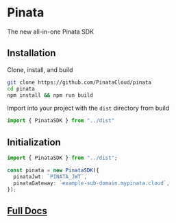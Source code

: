 # Pinata

The new all-in-one Pinata SDK

## Installation

Clone, install, and build

```bash
git clone https://github.com/PinataCloud/pinata
cd pinata
npm install && npm run build
```

Import into your project with the `dist` directory from build

```typescript
import { PinataSDK } from "../dist"
```

## Initialization

```typescript
import { PinataSDK } from "../dist";

const pinata = new PinataSDK({
  pinataJwt: `PINATA_JWT`,
  pinataGateway: `example-sub-domain.mypinata.cloud`,
});
```

## [Full Docs](https://docs.pinata.cloud/sdk-beta/getting-started)
